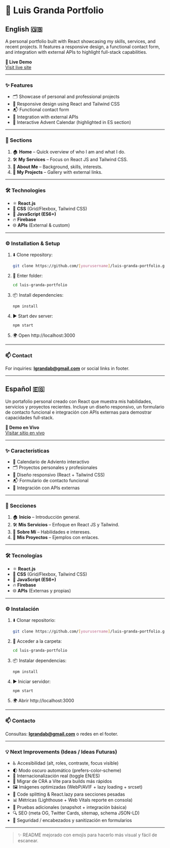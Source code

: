 # 💼 Luis Granda Portfolio

## English 🇬🇧

A personal portfolio built with React showcasing my skills, services, and recent projects. It features a responsive design, a functional contact form, and integration with external APIs to highlight full-stack capabilities.

**🚀 Live Demo**  
[Visit live site](https://lfgranda3.netlify.app/)

---

### ✨ Features

- 🗂️ Showcase of personal and professional projects  
- 📱 Responsive design using React and Tailwind CSS  
- 📬 Functional contact form  
- 🔗 Integration with external APIs  
- 📆 Interactive Advent Calendar (highlighted in ES section)  

---

### 🧭 Sections

1. 🏠 **Home** – Quick overview of who I am and what I do.
2. 🛠️ **My Services** – Focus on React JS and Tailwind CSS.
3. 👤 **About Me** – Background, skills, interests.
4. 🚧 **My Projects** – Gallery with external links.

---

### 🛠️ Technologies

- ⚛️ **React.js**  
- 🎨 **CSS** (Grid/Flexbox, Tailwind CSS)  
- 💛 **JavaScript (ES6+)**  
- 🔥 **Firebase**  
- 🌐 **APIs** (External & custom)

---

### ⚙️ Installation & Setup

1. ⬇️ Clone repository:
    ```bash
    git clone https://github.com/[yourusername]/luis-granda-portfolio.git
    ```
2. 📂 Enter folder:
    ```bash
    cd luis-granda-portfolio
    ```
3. 📦 Install dependencies:
    ```bash
    npm install
    ```
4. ▶️ Start dev server:
    ```bash
    npm start
    ```
5. 🌍 Open http://localhost:3000

---

### 📫 Contact

For inquiries: **lgrandab@gmail.com** or social links in footer.

---

## Español 🇪🇸

Un portafolio personal creado con React que muestra mis habilidades, servicios y proyectos recientes. Incluye un diseño responsivo, un formulario de contacto funcional e integración con APIs externas para demostrar capacidades full‑stack.

**🚀 Demo en Vivo**  
[Visitar sitio en vivo](https://lfgranda3.netlify.app/)

---

### ✨ Características

- 📆 Calendario de Adviento interactivo  
- 🗂️ Proyectos personales y profesionales  
- 📱 Diseño responsivo (React + Tailwind CSS)  
- 📬 Formulario de contacto funcional  
- 🔗 Integración con APIs externas  

---

### 🧭 Secciones

1. 🏠 **Inicio** – Introducción general.  
2. 🛠️ **Mis Servicios** – Enfoque en React JS y Tailwind.  
3. 👤 **Sobre Mí** – Habilidades e intereses.  
4. 🚧 **Mis Proyectos** – Ejemplos con enlaces.  

---

### 🛠️ Tecnologías

- ⚛️ **React.js**  
- 🎨 **CSS** (Grid/Flexbox, Tailwind CSS)  
- 💛 **JavaScript (ES6+)**  
- 🔥 **Firebase**  
- 🌐 **APIs** (Externas y propias)  

---

### ⚙️ Instalación

1. ⬇️ Clonar repositorio:
    ```bash
    git clone https://github.com/[yourusername]/luis-granda-portfolio.git
    ```
2. 📂 Acceder a la carpeta:
    ```bash
    cd luis-granda-portfolio
    ```
3. 📦 Instalar dependencias:
    ```bash
    npm install
    ```
4. ▶️ Iniciar servidor:
    ```bash
    npm start
    ```
5. 🌍 Abrir http://localhost:3000

---

### 📫 Contacto

Consultas: **lgrandab@gmail.com** o redes en el footer.

---

### 💡 Next Improvements (Ideas / Ideas Futuras)
- ♿ Accesibilidad (alt, roles, contraste, focus visible)
- 🌓 Modo oscuro automático (prefers-color-scheme)
- 🧩 Internacionalización real (toggle EN/ES)
- 🚀 Migrar de CRA a Vite para builds más rápidos
- 🖼️ Imágenes optimizadas (WebP/AVIF + lazy loading + srcset)
- 🧵 Code splitting & React.lazy para secciones pesadas
- 📊 Métricas (Lighthouse + Web Vitals reporte en consola)
- 🧪 Pruebas adicionales (snapshot + integración básica)
- 🔍 SEO (meta OG, Twitter Cards, sitemap, schema JSON-LD)
- 🔐 Seguridad / encabezados y sanitización en formularios

---

> ✨ README mejorado con emojis para hacerlo más visual y fácil de escanear.

